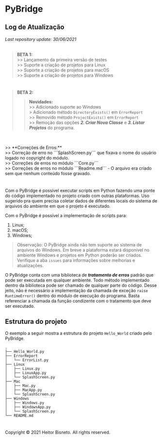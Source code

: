 # PyBridge

## Log de Atualização
###### Last repository update: 30/06/2021

> **BETA 1:**
<br>>> Lançamento da primeira versão de testes
<br>>> Suporte a criação de projetos para Linux
<br>>> Suporte a criação de projetos para macOS
<br>>> Suporte a criação de projetos para Windows

#

> **BETA 2:**
>> **Novidades:**
<br>>> Adicionado suporte ao Windows
<br>> Adicionado método ```DirectoryExists()``` em ```ErrorReport```
<br>>> Removido método ```ProjectExists()``` em ```ErrorReport```
<br>>> Remoção das opções ***2. Criar Nova Classe*** e ***3. Listar Projetos*** do programa.
<br>
<br>
>> **Correções de Erros:**
<br>>> Correção de erro no ```SplashScreen.py``` que fixava o nome do usuário logado no copyright do módulo.
<br>>> Correções de erros no módulo ```Core.py```
<br>>> Correções de erros no módulo ```Readme.md``` - O arquivo era criado sem que nenhum conteúdo fosse gravado.

#

Com o PyBridge é possível executar scripts em Python fazendo uma ponte do código implementado no projeto criado com outras plataformas.
Uso sugerido pra quem precisa coletar dados de diferentes locais do sistema de arquivos do ambiente em que o projeto é executado.

Com o PyBridge é possível a implementação de scripts para:

1. Linux;
2. macOS;
3. Windows;

> Observação: O PyBridge ainda não tem suporte ao sistema de arquivos do Windows. Em breve a plataforma estará disponível no ambiente Windows e projetos em Python poderão ser criados.
<br> Verifique a aba ```issues``` para informações sobre melhorias e atualizações.

O PyBridge conta com uma biblioteca de ***tratamento de erros*** padrão que pode ser executada em qualquer ambiente. Todo método implementado dentro da biblioteca pode ser chamado de qualquer parte do código. Desse jeito, não é necessário a implementação da chamada de exceção ```raise RuntimeError()``` dentro do módulo de execução do programa. Basta referenciar a chamada da função condizente com o tratamento que deve ser executado.

## Estrutura do projeto

O exemplo a seguir mostra a estrutura do projeto ```Hello_World``` criado pelo PyBridge.

```
.
├── Hello_World.py
├── ErrorReport
│   └── ErrorList.py
├── Linux
│   ├── Linux.py
│   ├── LinuxApp.py
│   └── SplashScreen.py
├── Mac
│   ├── Mac.py
│   ├── MacApp.py
│   └── SplashScreen.py
├── Windows
│   ├── Windows.py
│   ├── WindowsApp.py
│   └── SplashScreen.py
└── README.md
```

#

Copyright © 2021 Heitor Bisneto. All rights reserved.